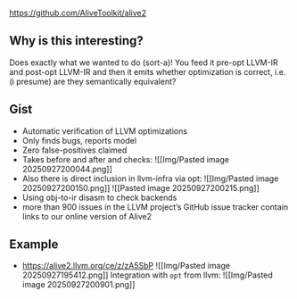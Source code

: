 https://github.com/AliveToolkit/alive2

## Why is this interesting?

Does exactly what we wanted to do (sort-a)! You feed it pre-opt LLVM-IR and post-opt LLVM-IR and then it emits whether optimization is correct, i.e. (i presume) are they semantically equivalent?
## Gist
- Automatic verification of LLVM optimizations
- Only finds bugs, reports model 
- Zero false-positives claimed
- Takes before and after and checks:
![[Img/Pasted image 20250927200044.png]]
- Also there is direct inclusion in llvm-infra via opt:
![[Img/Pasted image 20250927200150.png]]
![[Pasted image 20250927200215.png]]
- Using obj-to-ir disasm to check backends
- more than 900 issues in the LLVM project’s GitHub issue tracker contain links to our online version of Alive2
## Example
- https://alive2.llvm.org/ce/z/zA5SbP
![[Img/Pasted image 20250927195412.png]]
Integration with `opt` from llvm:
![[Img/Pasted image 20250927200901.png]]